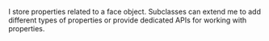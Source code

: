 I store properties related to a face object. Subclasses can extend me to add different types of properties or provide dedicated APIs for working with properties.
